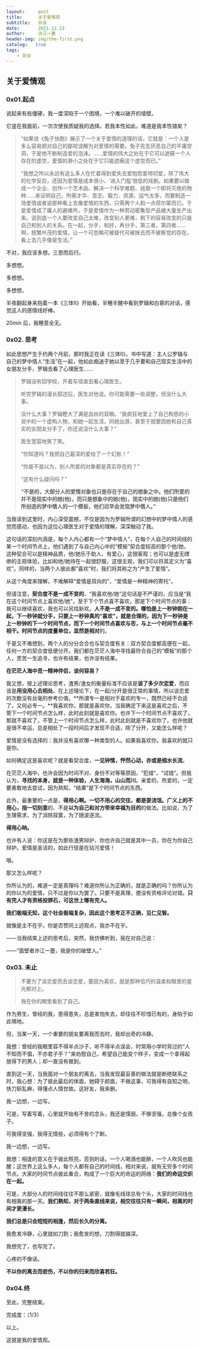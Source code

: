 ```yaml
---
layout:     post
title:      关于爱情观
subtitle:   杂谈
date:       2021.12.23
author:     许江一墨
header-img: img/the-first.png
catalog:   true
tags:
    - 杂谈
---
```


## 关于爱情观

### 0x01.起点

说起来有些僵硬，我一度深陷于一个困境，一个难以破开的墙壁。

它竖在我面前，一次次使我质疑我的选择。若我本性如此，难道是我本性错矣？

> “如果说《兔子快跑》展示了一个关于爱情的道理的话，它就是：一个人是多么容易把对自己的鄙视误解为对爱情的需要。兔子先生厌恶自己的平庸空洞，于是他不断制造爱的泡沫。……爱情的伟大之处在于它可以遮蔽一个人存在的虚空，爱情的渺小之处在于它只能遮蔽这个虚空而已。”
>
> “我想之所以永远有这么多人在忙着得到爱失去爱抱怨爱唠叨爱，除了伟大的化学反应，还因为爱情是成本很小、‘进入门槛’很低的戏剧。如果要以做成一个企业、创作一个艺术品、解决一个科学难题、拯救一个即将灭绝的物种……来证明自己，所需才华、意志、毅力、资源、运气太多，而要制造一场爱情或者说那种看上去像爱情的东西，只需两个人和一点荷尔蒙而已。于是爱情成了庸人的避难所，于是爱情作为一种劳动密集型产品被大量生产出来。说到底一个人要改变自己太难，改变别人更难，剩下的容易改变的只是自己和别人的关系。在一起，分手，和好，再分手，第三者，第四者……啊，枝繁叶茂的爱情，让一个可忽略可被替代可被抹去而不被察觉的存在，看上去几乎像是生活。”

不对，我应该多想。三思而后行。

多想想。

多想想。

多想想。

半夜翻起身来抱着一本《三体Ⅱ》开始看，半睡半醒中看到罗辑和白蓉的对话，感觉这人的感情线好棒。

$20min$ 后，我睡意全无。

### 0x02. 思考

如此思想产生于约两个月前，那时我正在读《三体Ⅱ》，书中写道：主人公罗辑与自己的梦中情人“生活”在一起，他如此痴迷于她以至于几乎要和自己现实生活中的女朋友分手，罗辑去看了心理医生......

> 罗辑没有回学校，开着车径直去看心理医生。
>
> 听完罗辑的漫长叙述后，医生对他说。你可能需要一些调整，但没什么大事。
>
> 没什么大事？罗辑瞪大了满是血丝的双眼。“我疯狂地爱上了自己构思的小说中的一个虚构人物，和她一起生活，同她出游，甚至于就要因她和自己真实的女朋友分手了，你还说没什么大事？”
>
> 医生宽容地笑了笑。
>
> “你知道吗？我把自己最深的爱给了一个幻影！”
>
> “你是不是以为，别人所爱的对象都是真实存在的？”
>
> “这有什么疑问吗？”
>
> **“不是的，大部分人的爱情对象也只是存在于自己的想象之中。他们所爱的并不是现实中的她(他)，而只是想象中的她(他)，现实中的她(他)只是他们所创造的梦中情人的一个模板，他们迟早会发现梦中情人。”**

当我读到这里时，内心深受震撼，不仅是因为为罗辑所谓的幻想中的梦中情人的感觉而感动，也因为这位心理医生对于爱情的理解，深深触动了我。

这句话的深刻内涵是，每个人内心都有一个“梦中情人”，在每个人自己的时间线的某一个时间节点上，他们遇到了与自己内心中的“模板”契合度较高的那个他/她，这种契合可以是精神品质，他/她乐于助人、有爱心，这很客观；也可以是虚无缥缈的主观体验，比如和他/她待在一起很舒服，这很主观，我们可以将其定义为“喜欢”。同样的，当两个人彼此都“喜欢”时，我们将其称之为“产生了爱情”。

从这个角度来理解，不难解释“爱情是双向的”，“爱情是一种精神的寄托”。

但请注意，**契合度不是一成不变的**，“我喜欢他/她”这句话是不严谨的，应当是“我在这个时间节点上喜欢他/她”，至于下个节点喜不喜欢，那是下个时间节点的事：我可以继续喜欢，我也可以另找新欢。**人不是一成不变的。**哪怕是上一秒钟刚在一起，下一秒钟就分手，只要上一秒钟真的“喜欢”，就是合理的，因为下一秒钟是上一秒钟的下一个时间节点，而下一个时间节点喜欢与否，与上一个时间节点毫不相干。时间节点的度量单位，显然是**相对**的。

于是又不难想到，两个人的分分合合也与契合度有关：双方契合度都高便在一起，任何一方的契合度低便分开。我们都在茫茫人海中寻找最符合自己的“模板”的那个人，苦苦一生追寻，也许有结果，也许没有结果。

**在茫茫人海中觅一精神伴侣，谈何容易？**

我又想，按上述理论思考，渣男/渣女的衡量标准不应该是**谈了多少次恋爱**，而应该是**用没用心去相处**。在上述理论下，在一起/分开是很正常的事情，所以谈恋爱的次数没有丝毫的参考价值。**所谓专一是相对于喜欢的专一，既然已经不合适了，又何必专一。**我喜欢你，那就是喜欢你，当我确定下来这是喜欢之后，不管下一个时间节点怎么样，此时此刻就是喜欢你。也许下一个时间节点不喜欢了，那就不喜欢了，不管上一个时间节点怎么样，此时此刻就是不喜欢你了。也许他就是很不幸运，总是相处了一段时间后才发现不合适，除了分开，又能怎么样呢？

爱情是没有选择的：我并没有喜欢哪一种类型的人。如果我喜欢你，我喜欢的就只是你。

如何确定这是喜欢呢？就是看契合度，**一见钟情，怦然心动，亦或是细水长流**。

在茫茫人海中，也许会因为时间不对、身份不对等等原因，“犯错”，“试错”。但我认为，**寻找的本身，就是一种体验，人生海海，山山而川**。亲爱的，热爱的，一定要勇敢地去尝试，因为熟知，“结果”是下个时间节点的东西。

此外，最重要的一点是，**得用心啊。**一切不用心的交往，都是耍流氓。广义上的不用心，指一切**刻意**的、不是**以为自己和对方带来幸福为目的**的做法。比如说，为了生理需求，为了消除寂寞，为了随波逐流。

**得用心呐。**

也许有人说：你这是在为那些渣男辩护，你也许自己就是其中一员，你在为你自己辩护。爱情是圣洁的，如此行径是在玷污爱情！

哦。

那又怎么样呢？

你所认为的，难道一定是真理吗？难道你所认为正确的，就是正确的吗？你所认为的你以为的爱情，只不过是你以为罢了。只要不是真理，便没有资格评论对错。**只有完人才有资格投罪石，可这世上哪有完人。**

**我们极端无知，这个社会极端复杂，因此这个思考正不正确，见仁见智。**

就像是主不在乎，你是否赞同上述观点，我亦不在乎。

——当我结束上述的思考后，突然，我仿佛听到，我在对自己说：

——“面壁者许江一墨，我是你的破壁人。”

### 0x03. 未止

> 不要为了谈恋爱而去谈恋爱，要因为喜欢，就是那种恰巧的温柔和眼里的星光都对上。
> 
> 我在你的眼里看到了自己。

作为男生，曾经的我，患得患失，总是害怕失去，却往往不珍惜已有的，身陷于如此境地。

但，当某一天，一个重要的朋友要离我而去时，我却出奇的冷静。

我想：曾经的我眼里容不得半点沙子，听不得半点误会，时常用小学时背过的“人不知而不愠，不亦君子乎？”来劝慰自己，希望自己能变个样子，变成一个拿得起放得下的男人；却一直没有做到。

直到这一天，当我面对一个朋友的离去，当我发现最妥善的做法就是断绝联系之时，我心想：为了彼此最后的体面，她碍于颜面，不做这事，可我得有自知之明，快刀斩乱麻，得懂点人情世故。这好友，我来删。

我一边想，一边写。

可是，写着写着，心里就开始有不舍的念头，我还是懦弱，不够坚强，总像个女孩子。

可我得坚强，我得无情些，必须得有个了断。

我一边想，一边写。

我想：相逢的意义在于彼此照亮，否则的话，一个人喝酒也能醉，一个人吹风也能醒；这世界上这么多人，每个人都有自己的时间线，相对来说，就有无穷多个时间节点。大家的时间节点彼此重合，构成了一个巨大的命运的网络：**我们的命运交织在一起。**

可是，大部分人的时间线往往不那么紧密，就像毛线球总有个头，大家的时间线也有相离的那一天。**我们熟知，对于两条直线来说，相交往往只有一瞬间，相离的时间才更漫长。**

**我们总是只会短短的相逢，然后长久的分离。**

我愈发冷静，心里就如刀割；我愈发的想，刀割得就越深。

我想完了，也写完了。

心疼的不像话。

**不以你的离去而悲伤，不以你的归来而欣喜若狂。**

### 0x04.终

至此，完整结束。

完成度：（1/3）


以上。

这就是我的爱情观。



